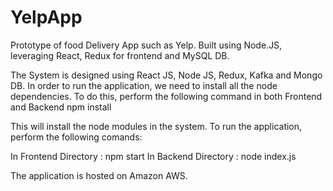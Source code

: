 # YelpApp
Prototype of food Delivery App such as Yelp. Built using Node.JS, leveraging React, Redux for frontend and MySQL DB. 

The System is designed using React JS, Node JS, Redux, Kafka and Mongo DB. In order to run the application, we need to install all the node dependencies. 
To do this, perform the following command in both Frontend and Backend
npm install

This will install the node modules in the system. To run the application, perform the following comands:

In Frontend Directory : npm start
In Backend Directory : node index.js

The application is hosted on Amazon AWS.
